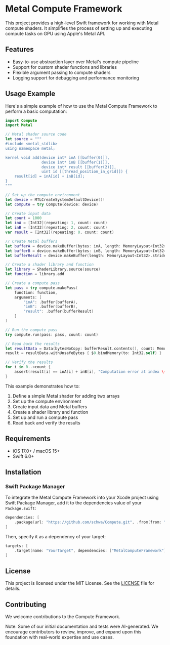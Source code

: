 # Metal Compute Framework

This project provides a high-level Swift framework for working with Metal compute shaders. It simplifies the process of setting up and executing compute tasks on GPU using Apple's Metal API.

## Features

- Easy-to-use abstraction layer over Metal's compute pipeline
- Support for custom shader functions and libraries
- Flexible argument passing to compute shaders
- Logging support for debugging and performance monitoring

## Usage Example

Here's a simple example of how to use the Metal Compute Framework to perform a basic computation:

```swift
import Compute
import Metal

// Metal shader source code
let source = """
#include <metal_stdlib>
using namespace metal;

kernel void add(device int* inA [[buffer(0)]],
                device int* inB [[buffer(1)]],
                device int* result [[buffer(2)]],
                uint id [[thread_position_in_grid]]) {
    result[id] = inA[id] + inB[id];
}
"""

// Set up the compute environment
let device = MTLCreateSystemDefaultDevice()!
let compute = try Compute(device: device)

// Create input data
let count = 1000
let inA = [Int32](repeating: 1, count: count)
let inB = [Int32](repeating: 2, count: count)
var result = [Int32](repeating: 0, count: count)

// Create Metal buffers
let bufferA = device.makeBuffer(bytes: inA, length: MemoryLayout<Int32>.stride * count, options: [])!
let bufferB = device.makeBuffer(bytes: inB, length: MemoryLayout<Int32>.stride * count, options: [])!
let bufferResult = device.makeBuffer(length: MemoryLayout<Int32>.stride * count, options: [])!

// Create a shader library and function
let library = ShaderLibrary.source(source)
let function = library.add

// Create a compute pass
let pass = try compute.makePass(
    function: function,
    arguments: [
        "inA": .buffer(bufferA),
        "inB": .buffer(bufferB),
        "result": .buffer(bufferResult)
    ]
)

// Run the compute pass
try compute.run(pass: pass, count: count)

// Read back the results
let resultData = Data(bytesNoCopy: bufferResult.contents(), count: MemoryLayout<Int32>.stride * count, deallocator: .none)
result = resultData.withUnsafeBytes { $0.bindMemory(to: Int32.self) }

// Verify the results
for i in 0..<count {
    assert(result[i] == inA[i] + inB[i], "Computation error at index \(i)")
}
```

This example demonstrates how to:
1. Define a simple Metal shader for adding two arrays
2. Set up the compute environment
3. Create input data and Metal buffers
4. Create a shader library and function
5. Set up and run a compute pass
6. Read back and verify the results

## Requirements

- iOS 17.0+ / macOS 15+
- Swift 6.0+

## Installation

### Swift Package Manager

To integrate the Metal Compute Framework into your Xcode project using Swift Package Manager, add it to the dependencies value of your `Package.swift`:

```swift
dependencies: [
    .package(url: "https://github.com/schwa/Compute.git", .from(from: "0.1"))
]
```

Then, specify it as a dependency of your target:

```swift
targets: [
    .target(name: "YourTarget", dependencies: ["MetalComputeFramework"]),
]
```

## License

This project is licensed under the MIT License. See the [LICENSE](LICENSE) file for details.

## Contributing

We welcome contributions to the Compute Framework.

Note: Some of our initial documentation and tests were AI-generated. We encourage contributors to review, improve, and expand upon this foundation with real-world expertise and use cases.
